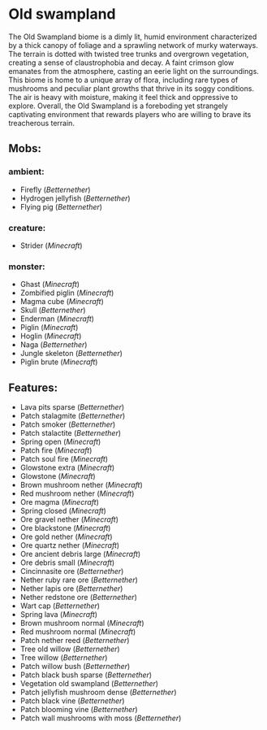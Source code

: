 
# Old swampland
The Old Swampland biome is a dimly lit, humid environment characterized by a thick canopy of foliage and a sprawling network of murky waterways. The terrain is dotted with twisted tree trunks and overgrown vegetation, creating a sense of claustrophobia and decay. A faint crimson glow emanates from the atmosphere, casting an eerie light on the surroundings. This biome is home to a unique array of flora, including rare types of mushrooms and peculiar plant growths that thrive in its soggy conditions. The air is heavy with moisture, making it feel thick and oppressive to explore. Overall, the Old Swampland is a foreboding yet strangely captivating environment that rewards players who are willing to brave its treacherous terrain.
## Mobs:
### ambient:
 - Firefly  (*Betternether*)
 - Hydrogen jellyfish  (*Betternether*)
 - Flying pig  (*Betternether*)
### creature:
 - Strider  (*Minecraft*)
### monster:
 - Ghast  (*Minecraft*)
 - Zombified piglin  (*Minecraft*)
 - Magma cube  (*Minecraft*)
 - Skull  (*Betternether*)
 - Enderman  (*Minecraft*)
 - Piglin  (*Minecraft*)
 - Hoglin  (*Minecraft*)
 - Naga  (*Betternether*)
 - Jungle skeleton  (*Betternether*)
 - Piglin brute  (*Minecraft*)
## Features:
 - Lava pits sparse  (*Betternether*)
 - Patch stalagmite  (*Betternether*)
 - Patch smoker  (*Betternether*)
 - Patch stalactite  (*Betternether*)
 - Spring open  (*Minecraft*)
 - Patch fire  (*Minecraft*)
 - Patch soul fire  (*Minecraft*)
 - Glowstone extra  (*Minecraft*)
 - Glowstone  (*Minecraft*)
 - Brown mushroom nether  (*Minecraft*)
 - Red mushroom nether  (*Minecraft*)
 - Ore magma  (*Minecraft*)
 - Spring closed  (*Minecraft*)
 - Ore gravel nether  (*Minecraft*)
 - Ore blackstone  (*Minecraft*)
 - Ore gold nether  (*Minecraft*)
 - Ore quartz nether  (*Minecraft*)
 - Ore ancient debris large  (*Minecraft*)
 - Ore debris small  (*Minecraft*)
 - Cincinnasite ore  (*Betternether*)
 - Nether ruby rare ore  (*Betternether*)
 - Nether lapis ore  (*Betternether*)
 - Nether redstone ore  (*Betternether*)
 - Wart cap  (*Betternether*)
 - Spring lava  (*Minecraft*)
 - Brown mushroom normal  (*Minecraft*)
 - Red mushroom normal  (*Minecraft*)
 - Patch nether reed  (*Betternether*)
 - Tree old willow  (*Betternether*)
 - Tree willow  (*Betternether*)
 - Patch willow bush  (*Betternether*)
 - Patch black bush sparse  (*Betternether*)
 - Vegetation old swampland  (*Betternether*)
 - Patch jellyfish mushroom dense  (*Betternether*)
 - Patch black vine  (*Betternether*)
 - Patch blooming vine  (*Betternether*)
 - Patch wall mushrooms with moss  (*Betternether*)
